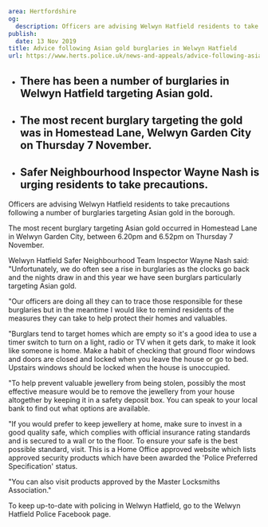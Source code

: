 ```yaml
area: Hertfordshire
og:
  description: Officers are advising Welwyn Hatfield residents to take precautions following a number of burglaries targeting Asian gold in the borough.
publish:
  date: 13 Nov 2019
title: Advice following Asian gold burglaries in Welwyn Hatfield
url: https://www.herts.police.uk/news-and-appeals/advice-following-asian-gold-burglaries-in-welwyn-hatfield-1016b
```

* ## There has been a number of burglaries in Welwyn Hatfield targeting Asian gold.

 * ## The most recent burglary targeting the gold was in Homestead Lane, Welwyn Garden City on Thursday 7 November.

 * ## Safer Neighbourhood Inspector Wayne Nash is urging residents to take precautions.

Officers are advising Welwyn Hatfield residents to take precautions following a number of burglaries targeting Asian gold in the borough.

The most recent burglary targeting Asian gold occurred in Homestead Lane in Welwyn Garden City, between 6.20pm and 6.52pm on Thursday 7 November.

Welwyn Hatfield Safer Neighbourhood Team Inspector Wayne Nash said: "Unfortunately, we do often see a rise in burglaries as the clocks go back and the nights draw in and this year we have seen burglars particularly targeting Asian gold.

"Our officers are doing all they can to trace those responsible for these burglaries but in the meantime I would like to remind residents of the measures they can take to help protect their homes and valuables.

"Burglars tend to target homes which are empty so it's a good idea to use a timer switch to turn on a light, radio or TV when it gets dark, to make it look like someone is home. Make a habit of checking that ground floor windows and doors are closed and locked when you leave the house or go to bed. Upstairs windows should be locked when the house is unoccupied.

"To help prevent valuable jewellery from being stolen, possibly the most effective measure would be to remove the jewellery from your house altogether by keeping it in a safety deposit box. You can speak to your local bank to find out what options are available.

"If you would prefer to keep jewellery at home, make sure to invest in a good quality safe, which complies with official insurance rating standards and is secured to a wall or to the floor. To ensure your safe is the best possible standard, visit. This is a Home Office approved website which lists approved security products which have been awarded the 'Police Preferred Specification' status.

"You can also visit products approved by the Master Locksmiths Association."

To keep up-to-date with policing in Welwyn Hatfield, go to the Welwyn Hatfield Police Facebook page.
